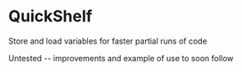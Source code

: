# QuickShelf
Store and load variables for faster partial runs of code

Untested -- improvements and example of use to soon follow
